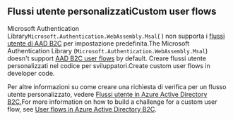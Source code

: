 ## <a name="custom-user-flows"></a><span data-ttu-id="e6581-101">Flussi utente personalizzati</span><span class="sxs-lookup"><span data-stu-id="e6581-101">Custom user flows</span></span>

<span data-ttu-id="e6581-102">Microsoft Authentication Library`Microsoft.Authentication.WebAssembly.Msal`( ) non supporta i [flussi utente di AAD B2C](/azure/active-directory-b2c/user-flow-overview) per impostazione predefinita.</span><span class="sxs-lookup"><span data-stu-id="e6581-102">The Microsoft Authentication Library (`Microsoft.Authentication.WebAssembly.Msal`) doesn't support [AAD B2C user flows](/azure/active-directory-b2c/user-flow-overview) by default.</span></span> <span data-ttu-id="e6581-103">Creare flussi utente personalizzati nel codice per sviluppatori.</span><span class="sxs-lookup"><span data-stu-id="e6581-103">Create custom user flows in developer code.</span></span>

<span data-ttu-id="e6581-104">Per altre informazioni su come creare una richiesta di verifica per un flusso utente personalizzato, vedere [Flussi utente in Azure Active Directory B2C.](/azure/active-directory-b2c/user-flow-overview)</span><span class="sxs-lookup"><span data-stu-id="e6581-104">For more information on how to build a challenge for a custom user flow, see [User flows in Azure Active Directory B2C](/azure/active-directory-b2c/user-flow-overview).</span></span>

